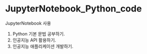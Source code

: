 # JupyterNotebook_Python_code

JupyterNotebook 사용

1. Python 기본 문법 공부하기.
2. 인공지능 API 활용하기.
3. 인공지능 애플리케이션 개발하기.